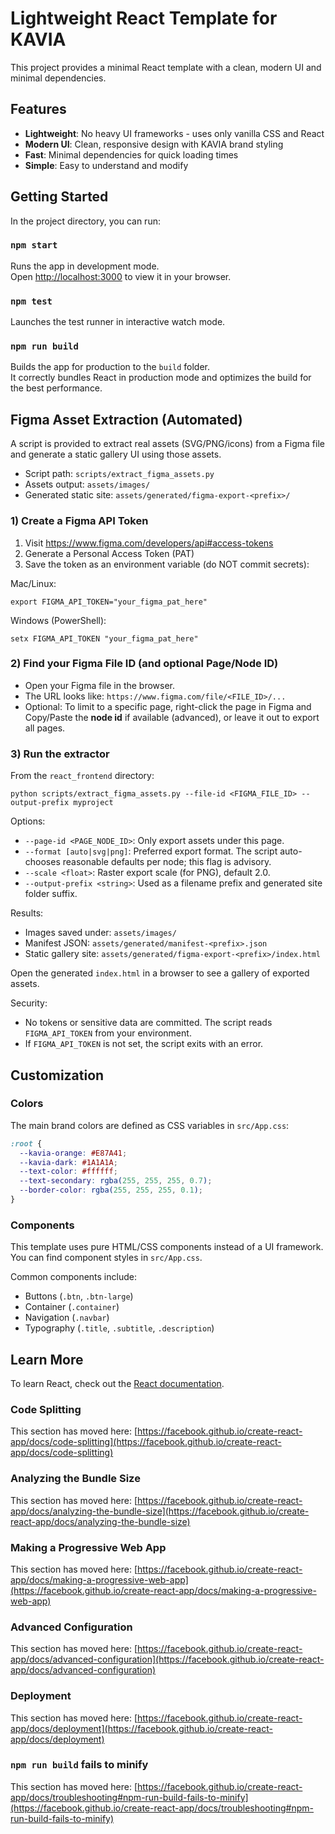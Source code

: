 # Lightweight React Template for KAVIA

This project provides a minimal React template with a clean, modern UI and minimal dependencies.

## Features

- **Lightweight**: No heavy UI frameworks - uses only vanilla CSS and React
- **Modern UI**: Clean, responsive design with KAVIA brand styling
- **Fast**: Minimal dependencies for quick loading times
- **Simple**: Easy to understand and modify

## Getting Started

In the project directory, you can run:

### `npm start`

Runs the app in development mode.\
Open [http://localhost:3000](http://localhost:3000) to view it in your browser.

### `npm test`

Launches the test runner in interactive watch mode.

### `npm run build`

Builds the app for production to the `build` folder.\
It correctly bundles React in production mode and optimizes the build for the best performance.

## Figma Asset Extraction (Automated)

A script is provided to extract real assets (SVG/PNG/icons) from a Figma file and generate a static gallery UI using those assets.

- Script path: `scripts/extract_figma_assets.py`
- Assets output: `assets/images/`
- Generated static site: `assets/generated/figma-export-<prefix>/`

### 1) Create a Figma API Token

1. Visit https://www.figma.com/developers/api#access-tokens
2. Generate a Personal Access Token (PAT)
3. Save the token as an environment variable (do NOT commit secrets):

Mac/Linux:
```
export FIGMA_API_TOKEN="your_figma_pat_here"
```

Windows (PowerShell):
```
setx FIGMA_API_TOKEN "your_figma_pat_here"
```

### 2) Find your Figma File ID (and optional Page/Node ID)
- Open your Figma file in the browser.
- The URL looks like: `https://www.figma.com/file/<FILE_ID>/...`
- Optional: To limit to a specific page, right-click the page in Figma and Copy/Paste the **node id** if available (advanced), or leave it out to export all pages.

### 3) Run the extractor

From the `react_frontend` directory:
```
python scripts/extract_figma_assets.py --file-id <FIGMA_FILE_ID> --output-prefix myproject
```

Options:
- `--page-id <PAGE_NODE_ID>`: Only export assets under this page.
- `--format [auto|svg|png]`: Preferred export format. The script auto-chooses reasonable defaults per node; this flag is advisory.
- `--scale <float>`: Raster export scale (for PNG), default 2.0.
- `--output-prefix <string>`: Used as a filename prefix and generated site folder suffix.

Results:
- Images saved under: `assets/images/`
- Manifest JSON: `assets/generated/manifest-<prefix>.json`
- Static gallery site: `assets/generated/figma-export-<prefix>/index.html`

Open the generated `index.html` in a browser to see a gallery of exported assets.

Security:
- No tokens or sensitive data are committed. The script reads `FIGMA_API_TOKEN` from your environment.
- If `FIGMA_API_TOKEN` is not set, the script exits with an error.

## Customization

### Colors

The main brand colors are defined as CSS variables in `src/App.css`:

```css
:root {
  --kavia-orange: #E87A41;
  --kavia-dark: #1A1A1A;
  --text-color: #ffffff;
  --text-secondary: rgba(255, 255, 255, 0.7);
  --border-color: rgba(255, 255, 255, 0.1);
}
```

### Components

This template uses pure HTML/CSS components instead of a UI framework. You can find component styles in `src/App.css`. 

Common components include:
- Buttons (`.btn`, `.btn-large`)
- Container (`.container`)
- Navigation (`.navbar`)
- Typography (`.title`, `.subtitle`, `.description`)

## Learn More

To learn React, check out the [React documentation](https://reactjs.org/).

### Code Splitting

This section has moved here: [https://facebook.github.io/create-react-app/docs/code-splitting](https://facebook.github.io/create-react-app/docs/code-splitting)

### Analyzing the Bundle Size

This section has moved here: [https://facebook.github.io/create-react-app/docs/analyzing-the-bundle-size](https://facebook.github.io/create-react-app/docs/analyzing-the-bundle-size)

### Making a Progressive Web App

This section has moved here: [https://facebook.github.io/create-react-app/docs/making-a-progressive-web-app](https://facebook.github.io/create-react-app/docs/making-a-progressive-web-app)

### Advanced Configuration

This section has moved here: [https://facebook.github.io/create-react-app/docs/advanced-configuration](https://facebook.github.io/create-react-app/docs/advanced-configuration)

### Deployment

This section has moved here: [https://facebook.github.io/create-react-app/docs/deployment](https://facebook.github.io/create-react-app/docs/deployment)

### `npm run build` fails to minify

This section has moved here: [https://facebook.github.io/create-react-app/docs/troubleshooting#npm-run-build-fails-to-minify](https://facebook.github.io/create-react-app/docs/troubleshooting#npm-run-build-fails-to-minify)
